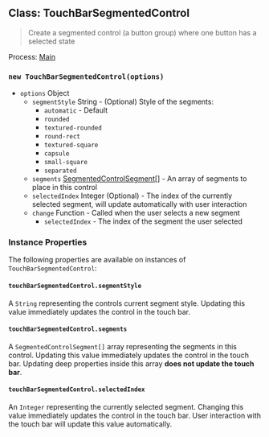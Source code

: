 ## Class: TouchBarSegmentedControl

> Create a segmented control (a button group) where one button has a selected state

Process: [Main](../tutorial/quick-start.md#main-process)

### `new TouchBarSegmentedControl(options)`

* `options` Object
  * `segmentStyle` String - (Optional) Style of the segments:
    * `automatic` - Default
    * `rounded`
    * `textured-rounded`
    * `round-rect`
    * `textured-square`
    * `capsule`
    * `small-square`
    * `separated`
  * `segments` [SegmentedControlSegment[]](structures/segmented-control-segment.md) - An array of segments to place in this control
  * `selectedIndex` Integer (Optional) - The index of the currently selected segment, will update automatically with user interaction
  * `change` Function - Called when the user selects a new segment
    * `selectedIndex` - The index of the segment the user selected

### Instance Properties

The following properties are available on instances of `TouchBarSegmentedControl`:

#### `touchBarSegmentedControl.segmentStyle`

A `String` representing the controls current segment style.  Updating this value immediately updates the control
in the touch bar.

#### `touchBarSegmentedControl.segments`

A `SegmentedControlSegment[]` array representing the segments in this control.  Updating this value immediately
updates the control in the touch bar.  Updating deep properties inside this array **does not update the touch bar**.

#### `touchBarSegmentedControl.selectedIndex`

An `Integer` representing the currently selected segment.  Changing this value immediately updates the control
in the touch bar.  User interaction with the touch bar will update this value automatically.
